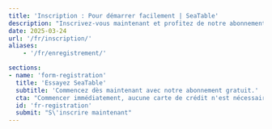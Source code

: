 ```yaml
---
title: 'Inscription : Pour démarrer facilement | SeaTable'
description: "Inscrivez-vous maintenant et profitez de notre abonnement gratuit. Peu d'efforts, utilisation immédiate, pas besoin de carte de crédit."
date: 2025-03-24
url: '/fr/inscription/'
aliases:
    - '/fr/enregistrement/'

sections:
- name: 'form-registration'
  title: 'Essayez SeaTable'
  subtitle: 'Commencez dès maintenant avec notre abonnement gratuit.'
  cta: "Commencer immédiatement, aucune carte de crédit n'est nécessaire!"
  id: 'fr-registration'
  submit: "S\'inscrire maintenant"
---
```

